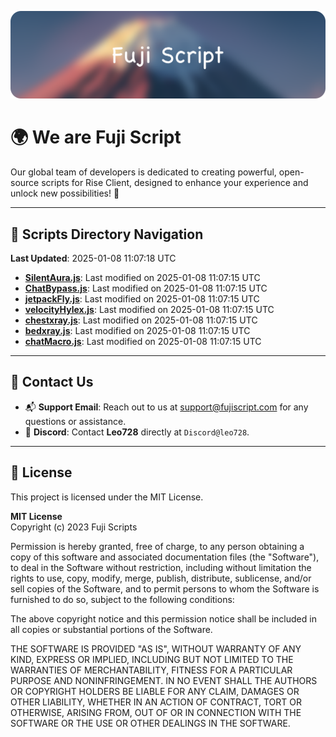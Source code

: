 ![Banner](.github/b.webp)

# 🌍 **We are Fuji Script**

Our global team of developers is dedicated to creating powerful, open-source scripts for Rise Client, designed to enhance your experience and unlock new possibilities! 🌟

---
<!-- SCRIPTS_NAVIGATION_START -->
## 📂 **Scripts Directory Navigation**

**Last Updated**: 2025-01-08 11:07:18 UTC

- **[SilentAura.js](scripts/SilentAura.js)**: Last modified on 2025-01-08 11:07:15 UTC
- **[ChatBypass.js](scripts/ChatBypass.js)**: Last modified on 2025-01-08 11:07:15 UTC
- **[jetpackFly.js](scripts/jetpackFly.js)**: Last modified on 2025-01-08 11:07:15 UTC
- **[velocityHylex.js](scripts/velocityHylex.js)**: Last modified on 2025-01-08 11:07:15 UTC
- **[chestxray.js](scripts/chestxray.js)**: Last modified on 2025-01-08 11:07:15 UTC
- **[bedxray.js](scripts/bedxray.js)**: Last modified on 2025-01-08 11:07:15 UTC
- **[chatMacro.js](scripts/chatMacro.js)**: Last modified on 2025-01-08 11:07:15 UTC

<!-- SCRIPTS_NAVIGATION_END -->

---

## 💬 **Contact Us**  
- 📬 **Support Email**: Reach out to us at [support@fujiscript.com](mailto:support@fujiscript.com) for any questions or assistance.  
- 💬 **Discord**: Contact **Leo728** directly at `Discord@leo728`.

---

## 📜 **License**

This project is licensed under the MIT License.  

**MIT License**  
Copyright (c) 2023 Fuji Scripts  

Permission is hereby granted, free of charge, to any person obtaining a copy of this software and associated documentation files (the "Software"), to deal in the Software without restriction, including without limitation the rights to use, copy, modify, merge, publish, distribute, sublicense, and/or sell copies of the Software, and to permit persons to whom the Software is furnished to do so, subject to the following conditions:  

The above copyright notice and this permission notice shall be included in all copies or substantial portions of the Software.  

THE SOFTWARE IS PROVIDED "AS IS", WITHOUT WARRANTY OF ANY KIND, EXPRESS OR IMPLIED, INCLUDING BUT NOT LIMITED TO THE WARRANTIES OF MERCHANTABILITY, FITNESS FOR A PARTICULAR PURPOSE AND NONINFRINGEMENT. IN NO EVENT SHALL THE AUTHORS OR COPYRIGHT HOLDERS BE LIABLE FOR ANY CLAIM, DAMAGES OR OTHER LIABILITY, WHETHER IN AN ACTION OF CONTRACT, TORT OR OTHERWISE, ARISING FROM, OUT OF OR IN CONNECTION WITH THE SOFTWARE OR THE USE OR OTHER DEALINGS IN THE SOFTWARE.  
